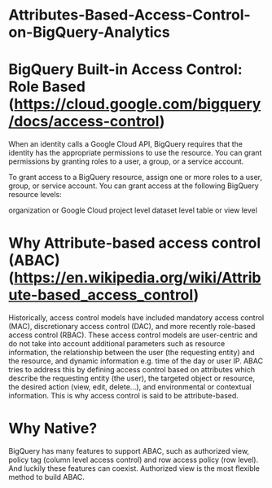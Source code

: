 # Attributes-Based-Access-Control-on-BigQuery-Analytics



# BigQuery Built-in Access Control: Role Based (https://cloud.google.com/bigquery/docs/access-control)

When an identity calls a Google Cloud API, BigQuery requires that the identity has the appropriate permissions to use the resource. You can grant permissions by granting roles to a user, a group, or a service account.

To grant access to a BigQuery resource, assign one or more roles to a user, group, or service account. You can grant access at the following BigQuery resource levels:

organization or Google Cloud project level
dataset level
table or view level

# Why Attribute-based access control (ABAC) (https://en.wikipedia.org/wiki/Attribute-based_access_control)
Historically, access control models have included mandatory access control (MAC), discretionary access control (DAC), and more recently role-based access control (RBAC). These access control models are user-centric and do not take into account additional parameters such as resource information, the relationship between the user (the requesting entity) and the resource, and dynamic information e.g. time of the day or user IP. ABAC tries to address this by defining access control based on attributes which describe the requesting entity (the user), the targeted object or resource, the desired action (view, edit, delete...), and environmental or contextual information. This is why access control is said to be attribute-based.

# Why Native?

BigQuery has many features to support ABAC, such as authorized view, policy tag (column level access control) and row access policy (row level). And luckily these features can coexist. Authorized view is the most flexible method to build ABAC.


